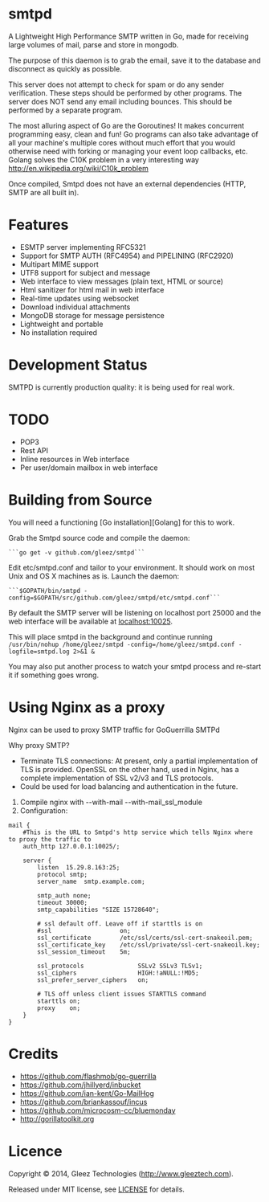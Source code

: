 smtpd
=========================================================

A Lightweight High Performance SMTP written in Go, made for receiving 
large volumes of mail, parse and store in mongodb.

The purpose of this daemon is to grab the email, save it to the database
and disconnect as quickly as possible.

This server does not attempt to check for spam or do any sender 
verification. These steps should be performed by other programs.
The server does NOT send any email including bounces. This should
be performed by a separate program.

The most alluring aspect of Go are the Goroutines! It makes concurrent programming
easy, clean and fun! Go programs can also take advantage of all your machine's multiple 
cores without much effort that you would otherwise need with forking or managing your
event loop callbacks, etc. Golang solves the C10K problem in a very interesting way
 http://en.wikipedia.org/wiki/C10k_problem

Once compiled, Smtpd does not have an external dependencies (HTTP, SMTP are all built in).

Features
=========================================================

* ESMTP server implementing RFC5321
* Support for SMTP AUTH (RFC4954) and PIPELINING (RFC2920)
* Multipart MIME support
* UTF8 support for subject and message
* Web interface to view messages (plain text, HTML or source)
* Html sanitizer for html mail in web interface
* Real-time updates using websocket
* Download individual attachments
* MongoDB storage for message persistence
* Lightweight and portable
* No installation required

Development Status
=========================================================

SMTPD is currently production quality: it is being used for real work.


TODO
=========================================================

* POP3
* Rest API
* Inline resources in Web interface
* Per user/domain mailbox in web interface


Building from Source
=========================================================

You will need a functioning [Go installation][Golang] for this to work.

Grab the Smtpd source code and compile the daemon:

    ```go get -v github.com/gleez/smtpd```

Edit etc/smtpd.conf and tailor to your environment.  It should work on most
Unix and OS X machines as is.  Launch the daemon:

    ```$GOPATH/bin/smtpd -config=$GOPATH/src/github.com/gleez/smtpd/etc/smtpd.conf```

By default the SMTP server will be listening on localhost port 25000 and
the web interface will be available at [localhost:10025](http://localhost:10025/).

This will place smtpd in the background and continue running
	```/usr/bin/nohup /home/gleez/smtpd -config=/home/gleez/smtpd.conf -logfile=smtpd.log 2>&1 &```

You may also put another process to watch your smtpd process and re-start it
if something goes wrong.


Using Nginx as a proxy
=========================================================
Nginx can be used to proxy SMTP traffic for GoGuerrilla SMTPd

Why proxy SMTP?

 *	Terminate TLS connections: At present, only a partial implementation 
of TLS is provided. OpenSSL on the other hand, used in Nginx, has a complete 
implementation of SSL v2/v3 and TLS protocols.
 *	Could be used for load balancing and authentication in the future.

 1.	Compile nginx with --with-mail --with-mail_ssl_module
 2.	Configuration:

```
mail {
	#This is the URL to Smtpd's http service which tells Nginx where to proxy the traffic to
	auth_http 127.0.0.1:10025/;
					
	server {
		listen  15.29.8.163:25;
		protocol smtp;
		server_name  smtp.example.com;

		smtp_auth none;
		timeout 30000;
		smtp_capabilities "SIZE 15728640";

		# ssl default off. Leave off if starttls is on
		#ssl                   on;
		ssl_certificate        /etc/ssl/certs/ssl-cert-snakeoil.pem;
		ssl_certificate_key    /etc/ssl/private/ssl-cert-snakeoil.key;
		ssl_session_timeout    5m;

		ssl_protocols               SSLv2 SSLv3 TLSv1;
		ssl_ciphers                 HIGH:!aNULL:!MD5;
		ssl_prefer_server_ciphers   on;

		# TLS off unless client issues STARTTLS command
		starttls on;
		proxy    on;
	}
}
```

Credits
=========================================================
* https://github.com/flashmob/go-guerrilla
* https://github.com/jhillyerd/inbucket
* https://github.com/ian-kent/Go-MailHog
* https://github.com/briankassouf/incus
* https://github.com/microcosm-cc/bluemonday
* http://gorillatoolkit.org

Licence
=========================================================

Copyright ©‎ 2014, Gleez Technologies (http://www.gleeztech.com).

Released under MIT license, see [LICENSE](license) for details.
